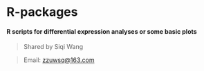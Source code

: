 # R-packages

#### R scripts for differential expression analyses or some basic plots

> Shared by Siqi Wang

> Email: zzuwsq@163.com

